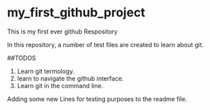 # my_first_github_project
This is my first ever github Respository

In this repository, a number of test files are created to learn about git.

##TODOS
1. Learn git termology.
2. learn to navigate the github interface.
3. Learn git in the command line.

Adding some new Lines for testing purposes to the readme file.
